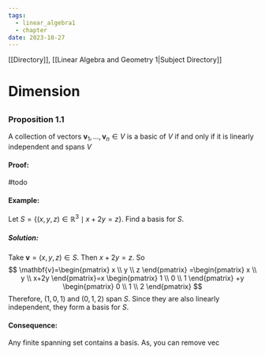 ```yaml
---
tags:
  - linear_algebra1
  - chapter
date: 2023-10-27
---
```

[[Directory]], [[Linear Algebra and Geometry 1|Subject Directory]]
# Dimension
## 
### Proposition 1.1
A collection of vectors ${} \mathbf{v}_{1},\,\dots,\,\mathbf{v}_{n}\in V {}$ is a basic of $V {}$ if and only if it is linearly independent and spans $V {}$
#### Proof: 
#todo 
#### Example:
Let ${} S=\{ (x,\, y,\, z)\in \mathbb{R}^{3} \mid x+2y=z\} {}$. Find a basis for $S$.
##### Solution:
Take ${} \mathbf{v}=(x,\, y,\, z)\in S {}$. Then ${} x+2y=z {}$. So
$$
\mathbf{v}=\begin{pmatrix} x \\ y \\ z \end{pmatrix} =\begin{pmatrix} x \\ y \\ x+2y \end{pmatrix}=x \begin{pmatrix} 1 \\ 0 \\ 1 \end{pmatrix} +y \begin{pmatrix} 0 \\ 1 \\ 2 \end{pmatrix}
$$
Therefore, ${} (1,\, 0,\, 1) {}$ and ${} (0,\, 1,\, 2) {}$ span $S {}$. Since they are also linearly independent, they form a basis for ${} S {}$. 
#### Consequence:
Any finite spanning set contains a basis. As, you can remove vec